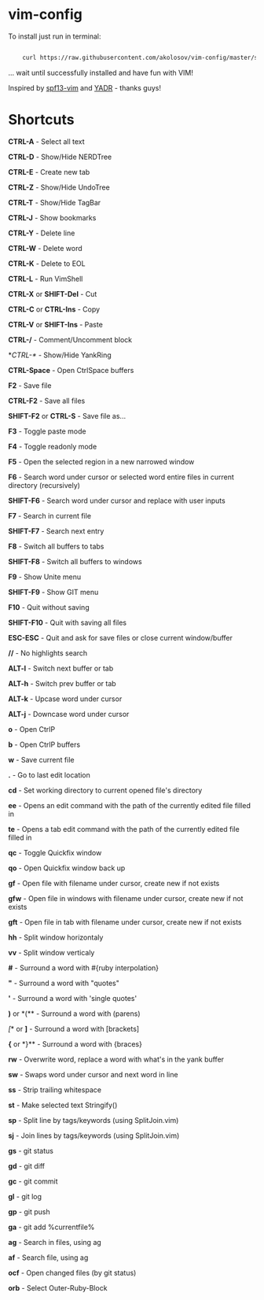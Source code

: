 vim-config
==========

To install just run in terminal:

```bash

    curl https://raw.githubusercontent.com/akolosov/vim-config/master/scripts/bootstrap.sh -L -o - | sh
```

... wait until successfully installed and have fun with VIM!

Inspired by [spf13-vim](http://vim.spf13.com/) and [YADR](http://skwp.github.io/dotfiles/) - thanks guys!


Shortcuts
=========

**CTRL-A** - Select all text

**CTRL-D** - Show/Hide NERDTree

**CTRL-E** - Create new tab

**CTRL-Z** - Show/Hide UndoTree

**CTRL-T** - Show/Hide TagBar

**CTRL-J** - Show bookmarks

**CTRL-Y** - Delete line

**CTRL-W** - Delete word

**CTRL-K** - Delete to EOL

**CTRL-L** - Run VimShell

**CTRL-X** or **SHIFT-Del** - Cut

**CTRL-C** or **CTRL-Ins** - Copy

**CTRL-V** or **SHIFT-Ins** - Paste

**CTRL-/** - Comment/Uncomment block

**CTRL-\** - Show/Hide YankRing

**CTRL-Space** - Open CtrlSpace buffers

**F2** - Save file

**CTRL-F2** - Save all files

**SHIFT-F2** or **CTRL-S** - Save file as...

**F3** - Toggle paste mode

**F4** - Toggle readonly mode

**F5** - Open the selected region in a new narrowed window

**F6** - Search word under cursor or selected word entire files in current directory (recursively)

**SHIFT-F6** - Search word under cursor and replace with user inputs

**F7** - Search in current file

**SHIFT-F7** - Search next entry

**F8** - Switch all buffers to tabs

**SHIFT-F8** - Switch all buffers to windows

**F9** - Show Unite menu

**SHIFT-F9** - Show GIT menu

**F10** - Quit without saving

**SHIFT-F10** - Quit with saving all files

**ESC-ESC** - Quit and ask for save files or close current window/buffer

**//** - No highlights search

**ALT-l** - Switch next buffer or tab

**ALT-h** - Switch prev buffer or tab

**ALT-k** - Upcase word under cursor

**ALT-j** - Downcase word under cursor

**<Leader>o** - Open CtrlP

**<Leader>b** - Open CtrlP buffers

**<Leader>w** - Save current file

**<Leader>.** - Go to last edit location

**<Leader>cd** - Set working directory to current opened file's directory

**<Leader>ee** - Opens an edit command with the path of the currently edited file filled in

**<Leader>te** - Opens a tab edit command with the path of the currently edited file filled in

**<Leader>qc** - Toggle Quickfix window

**<Leader>qo** - Open  Quickfix window back up

**<Leader>gf** - Open file with filename under cursor, create new if not exists

**<Leader>gfw** - Open file in windows with filename under cursor, create new if not exists

**<Leader>gft** - Open file in tab with filename under cursor, create new if not exists

**<Leader>hh** - Split window horizontaly

**<Leader>vv** - Split window verticaly

**<Leader>#** - Surround a word with #{ruby interpolation}

**<Leader>"** - Surround a word with "quotes"

**<Leader>'** - Surround a word with 'single quotes'

**<Leader>)** or <Leader>*(** - Surround a word with (parens)

*<Leader>[** or **<Leader>]** - Surround a word with [brackets]

**<Leader>{** or <Leader>*}** - Surround a word with {braces}

**<Leader>rw** - Overwrite word, replace a word with what's in the yank buffer

**<Leader>sw** - Swaps word under cursor and next word in line

**<Leader>ss** - Strip trailing whitespace

**<Leader>st** - Make selected text Stringify()

**<Leader>sp** - Split line by tags/keywords (using SplitJoin.vim)

**<Leader>sj** - Join lines by tags/keywords (using SplitJoin.vim)

**<Leader>gs** - git status

**<Leader>gd** - git diff

**<Leader>gc** - git commit

**<Leader>gl** - git log

**<Leader>gp** - git push

**<Leader>ga** - git add %currentfile%

**<Leader>ag** - Search in files, using ag

**<Leader>af** - Search file, using ag

**<Leader>ocf** - Open changed files (by git status)

**<Leader>orb** - Select Outer-Ruby-Block

